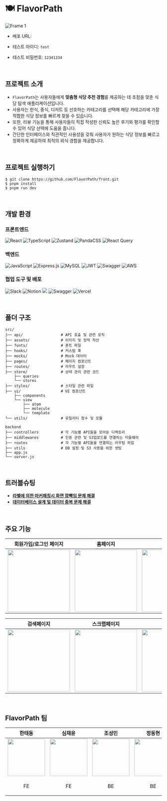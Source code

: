 # 🍽️ FlavorPath
![Frame 1](https://github.com/user-attachments/assets/1cdca922-bf25-439a-b17d-5c57dd094a6f)

- 배포 URL:

- 테스트 아이디: `test`

- 테스트 비밀번호: `12341234`

<br />

## 프로젝트 소개
- `FlavorPath`는 사용자들에게 **맞춤형 식당 추천 경험**를 제공하는 데 초점을 맞춘 식당 탐색 애플리케이션입니다.
- 사용자는 한식, 중식, 디저트 등 선호하는 카테고리를 선택해 해당 카테고리에 가장 적합한 식당 정보를 빠르게 찾을 수 있습니다.
- 또한, 리뷰 기능을 통해 사용자들이 직접 작성한 신뢰도 높은 후기와 평가를 확인할 수 있어 식당 선택에 도움을 줍니다.
- 간단한 인터페이스와 직관적인 사용성을 갖춰 사용자가 원하는 식당 정보를 빠르고 정확하게 제공하여 최적의 외식 경험을 제공합니다.

<br />

## 프로젝트 실행하기
```
$ git clone https://github.com/FlavorPath/front.git
$ pnpm install
$ pnpm run dev
```

<br />

## 개발 환경
### 프론트엔드
![React](https://img.shields.io/badge/react-%2320232a.svg?style=for-the-badge&logo=react&logoColor=%2361DAFB)
![TypeScript](https://img.shields.io/badge/typescript-%23007ACC.svg?style=for-the-badge&logo=typescript&logoColor=white)
![Zustand](https://img.shields.io/badge/zustand-%2320232a.svg?style=for-the-badge)
![PandaCSS](https://img.shields.io/badge/pandacss-%23FDE046.svg?style=for-the-badge)
![React Query](https://img.shields.io/badge/-React%20Query-FF4154?style=for-the-badge&logo=react%20query&logoColor=white)
<br />
### 백엔드
![JavaScript](https://img.shields.io/badge/javascript-%23323330.svg?style=for-the-badge&logo=javascript&logoColor=%23F7DF1E)
![Express.js](https://img.shields.io/badge/express.js-%23404d59.svg?style=for-the-badge&logo=express&logoColor=%2361DAFB)
![MySQL](https://img.shields.io/badge/mysql-4479A1.svg?style=for-the-badge&logo=mysql&logoColor=white)
![JWT](https://img.shields.io/badge/JWT-black?style=for-the-badge&logo=JSON%20web%20tokens)
![Swagger](https://img.shields.io/badge/-Swagger-%23Clojure?style=for-the-badge&logo=swagger&logoColor=white)
![AWS](https://img.shields.io/badge/AWS-%23FF9900.svg?style=for-the-badge&logo=amazon-aws&logoColor=white)
<br />
### 협업 도구 및 배포
![Slack](https://img.shields.io/badge/Slack-4A154B?style=for-the-badge&logo=slack&logoColor=white)
![Notion](https://img.shields.io/badge/Notion-%23000000.svg?style=for-the-badge&logo=notion&logoColor=white)
<img src="https://img.shields.io/badge/figma-%23F24E1E.svg?style=for-the-badge&logo=figma&logoColor=white" />
![Swagger](https://img.shields.io/badge/-Swagger-%23Clojure?style=for-the-badge&logo=swagger&logoColor=white)
![Vercel](https://img.shields.io/badge/vercel-%23000000.svg?style=for-the-badge&logo=vercel&logoColor=white)

<br />

## 폴더 구조
```
src/
├── api/                 # API 호출 및 관련 로직
├── assets/              # 이미지 및 정적 자산
├── fonts/               # 폰트 파일
├── hooks/               # 커스텀 훅
├── mocks/               # Mock 데이터
├── pages/               # 페이지 컴포넌트
├── routes/              # 라우트 설정
├── store/               # 상태 관리 관련 코드
    ├── queries
    └── stores
├── styles/              # 스타일 관련 파일
├── ui/                  # UI 컴포넌트
    ├── components
    └── view
        ├── atom
        ├── molecule
        └── template
└── utils/               # 유틸리티 함수 및 모듈
```

```
backend
├── controllers          # 각 기능별 API들을 모아둔 디렉토리
├── middlewares          # 인증 관련 및 S3업로드를 연결하는 미들웨어
├── routes               # 각 기능별 API들을 연결하는 라우팅 파일
├── utils                # DB 설정 및 S3 사용을 위한 셋팅
├── app.js
└── server.js 
```

<br />

## 트러블슈팅
- **[라벨에 의한 마커패칭시 화면 깜빡임 문제 해결](https://graceful-dresser-be9.notion.site/Feat-prefetching-14c011daa17b80568ad5df102a471f33)** 
- **[데이터베이스 설계 및 데이터 중복 문제 해결](https://clean-indigo-57d.notion.site/14c382bd5b8e80bbbaa6ed4d6fa6f603?pvs=4)** 
  
<br />

## 주요 기능
| 회원가입/로그인 페이지 | 홈페이지 | 상세페이지 |
| -- | -- | -- |
|<img src="https://github.com/user-attachments/assets/2ffde60d-3cb9-4230-96aa-fa4c87c71df1" width="200" /> | <img src="https://github.com/user-attachments/assets/49f984da-0341-4bb5-8cae-b9828a4926b7" width="200" /> | <img src="https://github.com/user-attachments/assets/f918fb2d-3708-4d94-a235-3f6b14eba04d" width="200" /> |

| 검색페이지 | 스크랩페이지 | 마이페이지 |
| -- | -- | -- |
| <img src="https://github.com/user-attachments/assets/30ce62fc-43bf-47b0-9f5a-77370e0ae80e" width="200" /> |<img src="https://github.com/user-attachments/assets/b7281fce-b201-4056-b697-3905e6fd5151" width="200" /> |<img src="https://github.com/user-attachments/assets/7205e2f3-db5e-46e0-9ba8-37ba33a8cc30" width="200" />|

<br />

## FlavorPath 팀
| 한태동 | 심채윤 | 조성민 | 정동현 |
| -- | -- | -- | -- |
| <img src="https://avatars.githubusercontent.com/u/132195232?v=4" width="120" /> | <img src="https://avatars.githubusercontent.com/u/111689342?v=4" width="120" /> | <img src="https://avatars.githubusercontent.com/u/80831228?v=4" width="120" />  | <img src="https://avatars.githubusercontent.com/u/142657661?v=4" width="120" />  |
| <p align="center">FE</p> | <p align="center">FE</p> | <p align="center">BE</p> | <p align="center">BE</p> |
